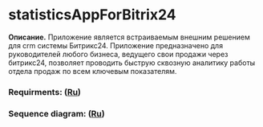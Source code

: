 # statisticsAppForBitrix24
**Описание.** Приложение является встраиваемым внешним решением для crm системы Битрикс24. Приложение предназначено для руководителей любого бизнеса, ведущего свои продажи через битрикс24, позволяет проводить быструю сквозную аналитику работы отдела продаж по всем ключевым показателям. 

### Requirments: ([Ru](https://github.com/rokez98/FilmsSite/blob/master/Documents/Requirements/Requirements.md))
### Sequence diagram: ([Ru](https://github.com/kirillEvstrat/statisticsAppForBitrix24/blob/master/diagrams/sequence/sequence1.md))
